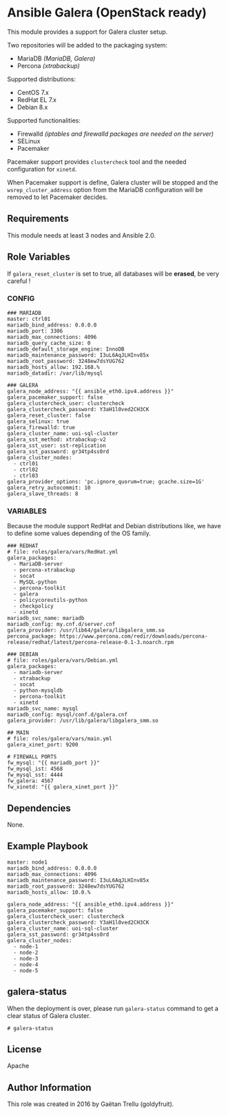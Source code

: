 # Ansible Galera (OpenStack ready)
This module provides a support for Galera cluster setup.

Two repositories will be added to the packaging system:

- MariaDB *(MariaDB, Galera)*
- Percona *(xtrabackup)*

Supported distributions:

- CentOS 7.x
- RedHat EL 7.x
- Debian 8.x

Supported functionalities:

- Firewalld *(iptables and firewalld packages are needed on the server)*
- SELinux
- Pacemaker

Pacemaker support provides ``clustercheck`` tool and the needed configuration for ``xinetd``.

When Pacemaker support is define, Galera cluster will be stopped and the ``wsrep_cluster_address`` option from the MariaDB configuration will be removed to let Pacemaker decides.

## Requirements
This module needs at least 3 nodes and Ansible 2.0.

## Role Variables
If ``galera_reset_cluster`` is set to true, all databases will be **erased**, be very careful !

### CONFIG
```
### MARIADB
master: ctrl01
mariadb_bind_address: 0.0.0.0
mariadb_port: 3306
mariadb_max_connections: 4096
mariadb_query_cache_size: 0
mariadb_default_storage_engine: InnoDB
mariadb_maintenance_password: I3uL6AqJLHInv85x
mariadb_root_password: 3248ew7dsYUG762
mariadb_hosts_allow: 192.168.%
mariadb_datadir: /var/lib/mysql

### GALERA
galera_node_address: "{{ ansible_eth0.ipv4.address }}"
galera_pacemaker_support: false
galera_clustercheck_user: clustercheck
galera_clustercheck_password: Y3aH1l0ved2CH3CK
galera_reset_cluster: false
galera_selinux: true
galera_firewalld: true
galera_cluster_name: uoi-sql-cluster
galera_sst_method: xtrabackup-v2
galera_sst_user: sst-replication
galera_sst_password: gr34tp4ss0rd
galera_cluster_nodes:
  - ctrl01
  - ctrl02
  - ctrl03
galera_provider_options: 'pc.ignore_quorum=true; gcache.size=1G'
galera_retry_autocommit: 10
galera_slave_threads: 8
```

### VARIABLES
Because the module support RedHat and Debian distributions like, we have to define some values depending of the OS family.
```
### REDHAT
# file: roles/galera/vars/RedHat.yml
galera_packages:
  - MariaDB-server
  - percona-xtrabackup
  - socat
  - MySQL-python
  - percona-toolkit
  - galera
  - policycoreutils-python
  - checkpolicy
  - xinetd
mariadb_svc_name: mariadb
mariadb_config: my.cnf.d/server.cnf
galera_provider: /usr/lib64/galera/libgalera_smm.so
percona_package: https://www.percona.com/redir/downloads/percona-release/redhat/latest/percona-release-0.1-3.noarch.rpm
```
```
### DEBIAN
# file: roles/galera/vars/Debian.yml
galera_packages:
  - mariadb-server
  - xtrabackup
  - socat
  - python-mysqldb
  - percona-toolkit
  - xinetd
mariadb_svc_name: mysql
mariadb_config: mysql/conf.d/galera.cnf
galera_provider: /usr/lib/galera/libgalera_smm.so
```
```
## MAIN
# file: roles/galera/vars/main.yml
galera_xinet_port: 9200

# FIREWALL PORTS
fw_mysql: "{{ mariadb_port }}"
fw_mysql_ist: 4568
fw_mysql_sst: 4444
fw_galera: 4567
fw_xinetd: "{{ galera_xinet_port }}"
```

## Dependencies
None.

## Example Playbook
```
master: node1
mariadb_bind_address: 0.0.0.0
mariadb_max_connections: 4096
mariadb_maintenance_password: I3uL6AqJLHInv85x
mariadb_root_password: 3248ew7dsYUG762
mariadb_hosts_allow: 10.0.%

galera_node_address: "{{ ansible_eth0.ipv4.address }}"
galera_pacemaker_support: false
galera_clustercheck_user: clustercheck
galera_clustercheck_password: Y3aH1l0ved2CH3CK
galera_cluster_name: uoi-sql-cluster
galera_sst_password: gr34tp4ss0rd
galera_cluster_nodes:
  - node-1
  - node-2
  - node-3
  - node-4
  - node-5
```

## galera-status
When the deployment is over, please run ``galera-status`` command to get a clear status of Galera cluster.
```
# galera-status
```

## License
Apache

## Author Information
This role was created in 2016 by Gaëtan Trellu (goldyfruit).
